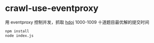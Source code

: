 # crawl-use-eventproxy

用 eventproxy 控制并发，抓取 [hdoj](http://acm.hdu.edu.cn/) 1000-1009 十道题目最优解的提交时间

```bash 
npm install
node index.js
```

